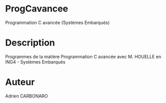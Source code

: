 # ProgCavancee
Programmation C avancée (Systèmes Embarqués)

# Description
Programmes de la matière Programmation C avancée avec M. HOUELLE en ING4 - Systèmes Embarqués

# Auteur
Adrien CARBONARO
